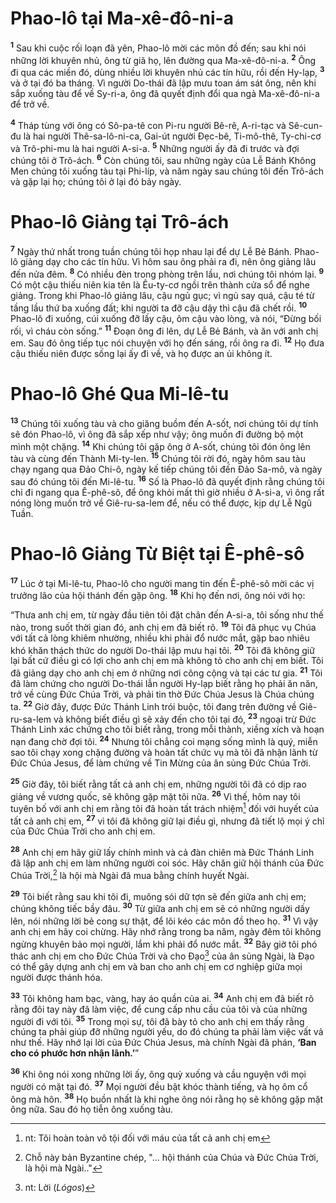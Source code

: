 # Phao-lô tại Ma-xê-đô-ni-a

<sup><b>1</b></sup> Sau khi cuộc rối loạn đã yên, Phao-lô mời các môn đồ đến; sau khi nói những lời khuyên nhủ, ông từ giã họ, lên đường qua Ma-xê-đô-ni-a. <sup><b>2</b></sup> Ông đi qua các miền đó, dùng nhiều lời khuyên nhủ các tín hữu, rồi đến Hy-lạp, <sup><b>3</b></sup> và ở tại đó ba tháng. Vì người Do-thái đã lập mưu toan ám sát ông, nên khi sắp xuống tàu để về Sy-ri-a, ông đã quyết định đổi qua ngả Ma-xê-đô-ni-a để trở về.

<sup><b>4</b></sup> Tháp tùng với ông có Sô-pa-tê con Pi-ru người Bê-rê, A-ri-tạc và Sê-cun-đu là hai người Thê-sa-lô-ni-ca, Gai-út người Ðẹc-bê, Ti-mô-thê, Ty-chi-cơ và Trô-phi-mu là hai người A-si-a. <sup><b>5</b></sup> Những người ấy đã đi trước và đợi chúng tôi ở Trô-ách. <sup><b>6</b></sup> Còn chúng tôi, sau những ngày của Lễ Bánh Không Men chúng tôi xuống tàu tại Phi-líp, và năm ngày sau chúng tôi đến Trô-ách và gặp lại họ; chúng tôi ở lại đó bảy ngày.

# Phao-lô Giảng tại Trô-ách

<sup><b>7</b></sup> Ngày thứ nhất trong tuần chúng tôi họp nhau lại để dự Lễ Bẻ Bánh. Phao-lô giảng dạy cho các tín hữu. Vì hôm sau ông phải ra đi, nên ông giảng lâu đến nửa đêm. <sup><b>8</b></sup> Có nhiều đèn trong phòng trên lầu, nơi chúng tôi nhóm lại. <sup><b>9</b></sup> Có một cậu thiếu niên kia tên là Êu-ty-cơ ngồi trên thành cửa sổ để nghe giảng. Trong khi Phao-lô giảng lâu, cậu ngủ gục; vì ngủ say quá, cậu té từ tầng lầu thứ ba xuống đất; khi người ta đỡ cậu dậy thì cậu đã chết rồi. <sup><b>10</b></sup> Phao-lô đi xuống, cúi xuống đỡ lấy cậu, ôm cậu vào lòng, và nói, “Ðừng bối rối, vì cháu còn sống.” <sup><b>11</b></sup> Ðoạn ông đi lên, dự Lễ Bẻ Bánh, và ăn với anh chị em. Sau đó ông tiếp tục nói chuyện với họ đến sáng, rồi ông ra đi. <sup><b>12</b></sup> Họ đưa cậu thiếu niên được sống lại ấy đi về, và họ được an ủi không ít.

# Phao-lô Ghé Qua Mi-lê-tu

<sup><b>13</b></sup> Chúng tôi xuống tàu và cho giăng buồm đến A-sốt, nơi chúng tôi dự tính sẽ đón Phao-lô, vì ông đã sắp xếp như vậy; ông muốn đi đường bộ một mình một chặng. <sup><b>14</b></sup> Khi chúng tôi gặp ông ở A-sốt, chúng tôi đón ông lên tàu và cùng đến Thành Mi-ty-len. <sup><b>15</b></sup> Chúng tôi rời đó, ngày hôm sau tàu chạy ngang qua Ðảo Chi-ô, ngày kế tiếp chúng tôi đến Ðảo Sa-mô, và ngày sau đó chúng tôi đến Mi-lê-tu. <sup><b>16</b></sup> Số là Phao-lô đã quyết định rằng chúng tôi chỉ đi ngang qua Ê-phê-sô, để ông khỏi mất thì giờ nhiều ở A-si-a, vì ông rất nóng lòng muốn trở về Giê-ru-sa-lem để, nếu có thể được, kịp dự Lễ Ngũ Tuần.

# Phao-lô Giảng Từ Biệt tại Ê-phê-sô

<sup><b>17</b></sup> Lúc ở tại Mi-lê-tu, Phao-lô cho người mang tin đến Ê-phê-sô mời các vị trưởng lão của hội thánh đến gặp ông. <sup><b>18</b></sup> Khi họ đến nơi, ông nói với họ:

“Thưa anh chị em, từ ngày đầu tiên tôi đặt chân đến A-si-a, tôi sống như thế nào, trong suốt thời gian đó, anh chị em đã biết rõ. <sup><b>19</b></sup> Tôi đã phục vụ Chúa với tất cả lòng khiêm nhường, nhiều khi phải đổ nước mắt, gặp bao nhiêu khó khăn thách thức do người Do-thái lập mưu hại tôi. <sup><b>20</b></sup> Tôi đã không giữ lại bất cứ điều gì có lợi cho anh chị em mà không tỏ cho anh chị em biết. Tôi đã giảng dạy cho anh chị em ở những nơi công cộng và tại các tư gia. <sup><b>21</b></sup> Tôi đã làm chứng cho người Do-thái lẫn người Hy-lạp biết rằng họ phải ăn năn, trở về cùng Ðức Chúa Trời, và phải tin thờ Ðức Chúa Jesus là Chúa chúng ta. <sup><b>22</b></sup> Giờ đây, được Ðức Thánh Linh trói buộc, tôi đang trên đường về Giê-ru-sa-lem và không biết điều gì sẽ xảy đến cho tôi tại đó, <sup><b>23</b></sup> ngoại trừ Ðức Thánh Linh xác chứng cho tôi biết rằng, trong mỗi thành, xiềng xích và hoạn nạn đang chờ đợi tôi. <sup><b>24</b></sup> Nhưng tôi chẳng coi mạng sống mình là quý, miễn sao tôi chạy xong chặng đường và hoàn tất chức vụ mà tôi đã nhận lãnh từ Ðức Chúa Jesus, để làm chứng về Tin Mừng của ân sủng Ðức Chúa Trời.

<sup><b>25</b></sup> Giờ đây, tôi biết rằng tất cả anh chị em, những người tôi đã có dịp rao giảng về vương quốc, sẽ không gặp mặt tôi nữa. <sup><b>26</b></sup> Vì thế, hôm nay tôi tuyên bố với anh chị em rằng tôi đã hoàn tất trách nhiệm[^1-023dbb88-4104-4c94-a1c3-1d4e3ade7a9b] đối với huyết của tất cả anh chị em, <sup><b>27</b></sup> vì tôi đã không giữ lại điều gì, nhưng đã tiết lộ mọi ý chỉ của Ðức Chúa Trời cho anh chị em.

<sup><b>28</b></sup> Anh chị em hãy giữ lấy chính mình và cả đàn chiên mà Ðức Thánh Linh đã lập anh chị em làm những người coi sóc. Hãy chăn giữ hội thánh của Ðức Chúa Trời,[^2-023dbb88-4104-4c94-a1c3-1d4e3ade7a9b] là hội mà Ngài đã mua bằng chính huyết Ngài.

<sup><b>29</b></sup> Tôi biết rằng sau khi tôi đi, muông sói dữ tợn sẽ đến giữa anh chị em; chúng không tiếc bầy đâu. <sup><b>30</b></sup> Từ giữa anh chị em sẽ có những người dấy lên, nói những lời bẻ cong sự thật, để lôi kéo các môn đồ theo họ. <sup><b>31</b></sup> Vì vậy anh chị em hãy coi chừng. Hãy nhớ rằng trong ba năm, ngày đêm tôi không ngừng khuyên bảo mọi người, lắm khi phải đổ nước mắt. <sup><b>32</b></sup> Bây giờ tôi phó thác anh chị em cho Ðức Chúa Trời và cho Ðạo[^3-023dbb88-4104-4c94-a1c3-1d4e3ade7a9b] của ân sủng Ngài, là Ðạo có thể gây dựng anh chị em và ban cho anh chị em cơ nghiệp giữa mọi người được thánh hóa.

<sup><b>33</b></sup> Tôi không ham bạc, vàng, hay áo quần của ai. <sup><b>34</b></sup> Anh chị em đã biết rõ rằng đôi tay này đã làm việc, để cung cấp nhu cầu của tôi và của những người đi với tôi. <sup><b>35</b></sup> Trong mọi sự, tôi đã bày tỏ cho anh chị em thấy rằng chúng ta phải giúp đỡ những người yếu, do đó chúng ta phải làm việc vất vả như thế. Hãy nhớ lại lời của Ðức Chúa Jesus, mà chính Ngài đã phán, **‘Ban cho có phước hơn nhận lãnh.’**”

<sup><b>36</b></sup> Khi ông nói xong những lời ấy, ông quỳ xuống và cầu nguyện với mọi người có mặt tại đó. <sup><b>37</b></sup> Mọi người đều bật khóc thành tiếng, và họ ôm cổ ông mà hôn. <sup><b>38</b></sup> Họ buồn nhất là khi nghe ông nói rằng họ sẽ không gặp mặt ông nữa. Sau đó họ tiễn ông xuống tàu.

[^1-023dbb88-4104-4c94-a1c3-1d4e3ade7a9b]: nt: Tôi hoàn toàn vô tội đối với máu của tất cả anh chị em

[^2-023dbb88-4104-4c94-a1c3-1d4e3ade7a9b]: Chỗ này bản Byzantine chép, "... hội thánh của Chúa và Ðức Chúa Trời, là hội mà Ngài.."

[^3-023dbb88-4104-4c94-a1c3-1d4e3ade7a9b]: nt: Lời (_Lógos_)
